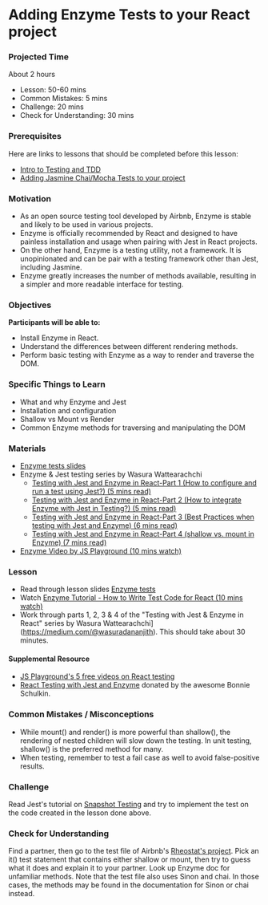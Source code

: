 # Adding Enzyme Tests to your React project

### Projected Time
About 2 hours

- Lesson: 50-60 mins
- Common Mistakes: 5 mins
- Challenge: 20 mins
- Check for Understanding: 30 mins

### Prerequisites

Here are links to lessons that should be completed before this lesson:

- [Intro to Testing and TDD](testing-and-tdd.md)
- [Adding Jasmine Chai/Mocha Tests to your project](jasmine-testing.md)

### Motivation

- As an open source testing tool developed by Airbnb, Enzyme is stable and likely to be used in various projects.
- Enzyme is officially recommended by React and designed to have painless installation and usage when pairing with Jest in React projects.
- On the other hand, Enzyme is a testing utility, not a framework. It is unopinionated and can be pair with a testing framework other than Jest, including Jasmine.
- Enzyme greatly increases the number of methods available, resulting in a simpler and more readable interface for testing.

### Objectives

**Participants will be able to:**

- Install Enzyme in React.
- Understand the differences between different rendering methods.
- Perform basic testing with Enzyme as a way to render and traverse the DOM.

### Specific Things to Learn

- What and why Enzyme and Jest
- Installation and configuration
- Shallow vs Mount vs Render
- Common Enzyme methods for traversing and manipulating the DOM

### Materials
- [Enzyme tests slides](https://docs.google.com/presentation/d/1plJI0Sdx4WiXfSWLHiTVyYxvXaMsa0_HVUGtwpgByEE/edit?usp=sharing)
- Enzyme & Jest testing series by Wasura Wattearachchi
    - [Testing with Jest and Enzyme in React-Part 1 (How to configure and run a test using Jest?) (5 mins read)](https://blog.usejournal.com/testing-with-jest-and-enzyme-in-react-part-1-162ce7466128)
    - [Testing with Jest and Enzyme in React-Part 2 (How to integrate Enzyme with Jest in Testing?) (5 mins read)](https://blog.usejournal.com/testing-with-jest-and-enzyme-in-react-part-2-how-to-integrate-enzyme-with-jest-in-testing-b88917787285)
    - [Testing with Jest and Enzyme in React-Part 3 (Best Practices when testing with Jest and Enzyme) (6 mins read)](https://blog.usejournal.com/testing-with-jest-and-enzyme-in-react-part-3-best-practices-when-testing-with-jest-and-enzyme-ae3fe0c39d06)
    - [Testing with Jest and Enzyme in React-Part 4 (shallow vs. mount in Enzyme) (7 mins read)](https://blog.usejournal.com/testing-with-jest-and-enzyme-in-react-part-4-shallow-vs-mount-in-enzyme-d60cad73f85c)
- [Enzyme Video by JS Playground (10 mins watch)](https://www.youtube.com/watch?v=nvL2ha0XUYo)

### Lesson
- Read through lesson slides [Enzyme tests](https://docs.google.com/presentation/d/1plJI0Sdx4WiXfSWLHiTVyYxvXaMsa0_HVUGtwpgByEE/edit?usp=sharing)
- Watch  [Enzyme Tutorial - How to Write Test Code for React (10 mins watch)](https://www.youtube.com/watch?v=nvL2ha0XUYo)
- Work through parts 1, 2, 3 & 4 of the "Testing with Jest & Enzyme in React" series by Wasura Wattearachchi](https://medium.com/@wasuradananjith). This should take about 30 minutes.

#### Supplemental Resource
- [JS Playground's 5 free videos on React testing](https://www.youtube.com/watch?v=aSQ8v9JH5C8&list=PLGDf0elkI13EfDa45q-q1YpAIMBl5mjab)
- [React Testing with Jest and Enzyme](https://www.udemy.com/react-testing-with-jest-and-enzyme/) donated by the awesome Bonnie Schulkin.

### Common Mistakes / Misconceptions

- While mount() and render() is more powerful than shallow(), the rendering of nested children will slow down the testing. In unit testing, shallow() is the preferred method for many.
- When testing, remember to test a fail case as well to avoid false-positive results.

### Challenge

Read Jest's tutorial on [Snapshot Testing](https://jestjs.io/docs/en/tutorial-react#snapshot-testing) and try to implement the test on the code created in the lesson done above.

### Check for Understanding

Find a partner, then go to the test file of Airbnb's [Rheostat's project](https://github.com/airbnb/rheostat/blob/master/test/slider-test.jsx). Pick an it() test statement that contains either shallow or mount, then try to guess what it does and explain it to your partner. Look up Enzyme doc for unfamiliar methods. Note that the test file also uses Sinon and chai. In those cases, the methods may be found in the documentation for Sinon or chai instead.
